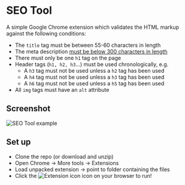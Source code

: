 # SEO Tool

A simple Google Chrome extension which validates the HTML markup against the following conditions:

* The `title` tag must be between 55-60 characters in length
* The meta description [must be below 300 characters in length](https://moz.com/blog/how-long-should-your-meta-description-be-2018)
* There must only be one `h1` tag on the page
* Header tags (`h1, h2, h3`...) must be used chronologically, e.g.
  * A `h3` tag must not be used unless a `h2` tag has been used
  * A `h4` tag must not be used unless a `h3` tag has been used
  * A `h6` tag must not be used unless a `h5` tag has been used
* All `img` tags must have an `alt` attribute

## Screenshot

![SEO Tool example](https://content.screencast.com/users/RobinAO/folders/Jing/media/5005c319-2618-4f60-9bf8-37ab6b7ca35f/2018-03-13_0841.png "SEO Tool example")

## Set up

* Clone the repo (or download and unzip)
* Open Chrome -> More tools -> Extensions
* Load unpacked extension -> point to folder containing the files
* Click the ![Extension icon](https://content.screencast.com/users/RobinAO/folders/Jing/media/5ea8af8f-18ba-44eb-a348-2236cc9f3c75/2018-03-13_0845.png "Extension icon") icon on your browser to run!